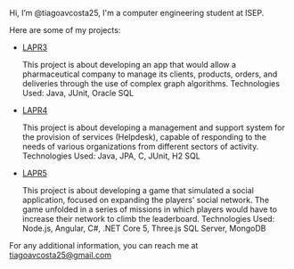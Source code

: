 Hi, I’m @tiagoavcosta25, I'm a computer engineering student at ISEP.

Here are some of my projects:
  - [LAPR3](https://github.com/tiagoavcosta25/LAPR3)
  
      This project is about developing an app that would allow a
    pharmaceutical company to manage its clients, products,
    orders, and deliveries through the use of complex graph
    algorithms.
    Technologies Used: Java, JUnit, Oracle SQL

  - [LAPR4](https://github.com/tiagoavcosta25/LAPR4)
    
      This project is about developing a management and
    support system for the provision of services (Helpdesk),
    capable of responding to the needs of various
    organizations from different sectors of activity.
    Technologies Used: Java, JPA, C, JUnit, H2 SQL

  - [LAPR5](https://github.com/tiagoavcosta25/LAPR5)
  
      This project is about developing a game that simulated a
    social application, focused on expanding the players'
    social network. The game unfolded in a series of missions
    in which players would have to increase their network to
    climb the leaderboard.
    Technologies Used: Node.js, Angular, C#, .NET Core 5,
    Three.js SQL Server, MongoDB

For any additional information, you can reach me at [tiagoavcosta25@gmail.com](mailto:tiagoavcosta25@gmail.com?subject=Contact%20from%20github)
